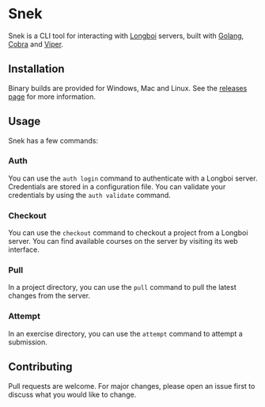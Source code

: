 # Snek
Snek is a CLI tool for interacting with [Longboi](https://github.com/che-ict/longboi) servers, built with [Golang](https://golang.org/), [Cobra](https://github.com/spf13/cobra) and [Viper](https://github.com/spf13/viper).

## Installation
Binary builds are provided for Windows, Mac and Linux. See the [releases page](https://github.com/che-ict/snek/releases) for more information.

## Usage
Snek has a few commands:

### Auth
You can use the `auth login` command to authenticate with a Longboi server. Credentials are stored in a configuration file. You can validate your credentials by using the `auth validate` command.

### Checkout
You can use the `checkout` command to checkout a project from a Longboi server. You can find available courses on the server by visiting its web interface.

### Pull
In a project directory, you can use the `pull` command to pull the latest changes from the server.

### Attempt
In an exercise directory, you can use the `attempt` command to attempt a submission.

## Contributing
Pull requests are welcome. For major changes, please open an issue first to discuss what you would like to change.